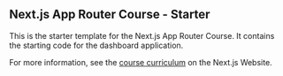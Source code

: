 ## Next.js App Router Course - Starter  

This is the starter template for the Next.js App Router Course. It contains the starting code for the dashboard application.  

For more information, see the [course curriculum](https://nextjs.org/learn) on the Next.js Website.  